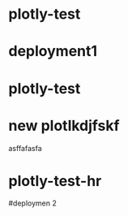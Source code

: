 # plotly-test
# deployment1
# plotly-test

# new plotlkdjfskf

asffafasfa
# plotly-test-hr
#deploymen 2
